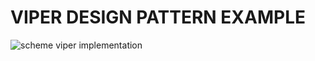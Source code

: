 # VIPER DESIGN PATTERN EXAMPLE

![scheme viper implementation](https://mindorks.files.wordpress.com/2018/01/d9aed-18zfh7eshc9dkvogskt0-va.png)
